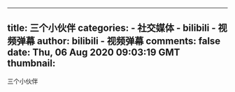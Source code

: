 
---
title: 三个小伙伴
categories: 
    - 社交媒体
    - bilibili - 视频弹幕
author: bilibili - 视频弹幕
comments: false
date: Thu, 06 Aug 2020 09:03:19 GMT
thumbnail: 
---

<div>   
三个小伙伴  
</div>
            